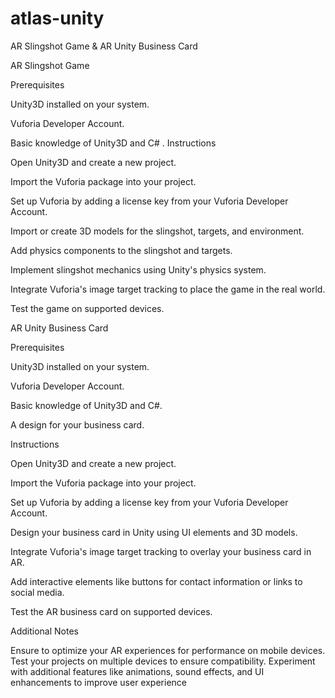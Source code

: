 # atlas-unity   
AR Slingshot Game & AR Unity Business Card


AR Slingshot Game

Prerequisites

Unity3D installed on your system.

Vuforia Developer Account.

Basic knowledge of Unity3D and C#
.
Instructions

Open Unity3D and create a new project.

Import the Vuforia package into your project.

Set up Vuforia by adding a license key from your Vuforia Developer Account.

Import or create 3D models for the slingshot, targets, and environment.

Add physics components to the slingshot and targets.

Implement slingshot mechanics using Unity's physics system.

Integrate Vuforia's image target tracking to place the game in the real world.

Test the game on supported devices.

AR Unity Business Card

Prerequisites

Unity3D installed on your system.

Vuforia Developer Account.

Basic knowledge of Unity3D and C#.

A design for your business card.

Instructions

Open Unity3D and create a new project.

Import the Vuforia package into your project.

Set up Vuforia by adding a license key from your Vuforia Developer Account.

Design your business card in Unity using UI elements and 3D models.

Integrate Vuforia's image target tracking to overlay your business card in AR.

Add interactive elements like buttons for contact information or links to social media.

Test the AR business card on supported devices.

Additional Notes

Ensure to optimize your AR experiences for performance on mobile devices.
Test your projects on multiple devices to ensure compatibility.
Experiment with additional features like animations, sound effects, and UI enhancements to improve user experience